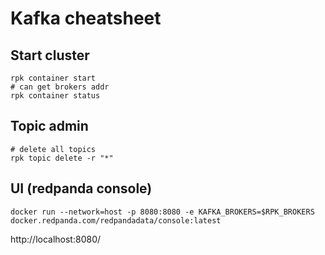 # Kafka cheatsheet

## Start cluster
```
rpk container start
# can get brokers addr
rpk container status
```

## Topic admin

```
# delete all topics
rpk topic delete -r "*"
```

## UI (redpanda console)

```
docker run --network=host -p 8080:8080 -e KAFKA_BROKERS=$RPK_BROKERS docker.redpanda.com/redpandadata/console:latest
```

http://localhost:8080/

